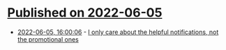 # [Published on 2022-06-05](index.md)

* [2022-06-05, 16:00:06](https://news.ycombinator.com/item?id=31632137) - [I only care about the helpful notifications, not the promotional ones](https://alexanderell.is/posts/sneaking-notifications/)
